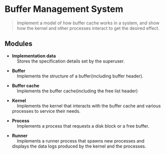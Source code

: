 # Buffer Management System

> Implement a model of how buffer cache works in a system,
and show how the kernel and other processes interact to
get the desired effect.

## Modules

+ **Implementation data**  
&nbsp;&nbsp;&nbsp;
Stores the specification details set by the superuser.

+ **Buffer**  
&nbsp;&nbsp;&nbsp;
Implements the structure of a buffer(including buffer header).

+ **Buffer cache**  
&nbsp;&nbsp;&nbsp;
Implements the buffer cache(including the free list header)

+ **Kernel**  
&nbsp;&nbsp;&nbsp;
Implements the kernel that interacts with the buffer cache
and various processes to service their needs.

+ **Process**  
&nbsp;&nbsp;&nbsp;
Implements a process that requests a disk block or a free buffer.

+ **Runner**  
&nbsp;&nbsp;&nbsp;
Implements a runner process that spawns new processes and
displays the data logs produced by the kernel and the processes.



